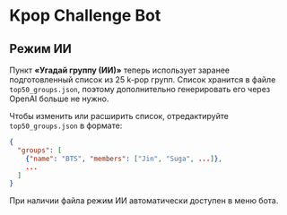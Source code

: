 # Kpop Challenge Bot

## Режим ИИ

Пункт **«Угадай группу (ИИ)»** теперь использует заранее подготовленный
список из 25 k-pop групп. Список хранится в файле `top50_groups.json`,
поэтому дополнительно генерировать его через OpenAI больше не нужно.

Чтобы изменить или расширить список, отредактируйте `top50_groups.json` в
формате:

```json
{
  "groups": [
    {"name": "BTS", "members": ["Jin", "Suga", ...]},
    ...
  ]
}
```

При наличии файла режим ИИ автоматически доступен в меню бота.
